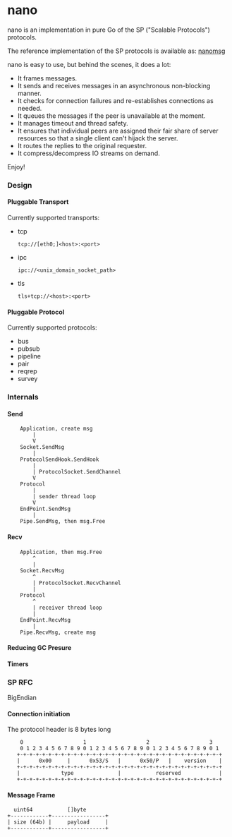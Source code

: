 nano
====

nano is an implementation in pure Go of the SP ("Scalable Protocols") protocols.

The reference implementation of the SP protocols is available as:
[nanomsg](http://www.nanomsg.org)

nano is easy to use, but behind the scenes, it does a lot:

- It frames messages. 
- It sends and receives messages in an asynchronous non-blocking manner. 
- It checks for connection failures and re-establishes connections as needed. 
- It queues the messages if the peer is unavailable at the moment. 
- It manages timeout and thread safety.
- It ensures that individual peers are assigned their fair share of server resources so that a single client can't hijack the server. 
- It routes the replies to the original requester.
- It compress/decompress IO streams on demand.

Enjoy!

### Design

#### Pluggable Transport

Currently supported transports:

- tcp

  `tcp://[eth0;]<host>:<port>`

- ipc

  `ipc://<unix_domain_socket_path>`

- tls

  `tls+tcp://<host>:<port>`

#### Pluggable Protocol

Currently supported protocols:

- bus
- pubsub
- pipeline
- pair
- reqrep
- survey

### Internals

#### Send

        Application, create msg
            | 
            V 
        Socket.SendMsg
            | 
        ProtocolSendHook.SendHook
            | 
            | ProtocolSocket.SendChannel
            V 
        Protocol
            |
            | sender thread loop
            V
        EndPoint.SendMsg
            |
        Pipe.SendMsg, then msg.Free
           

#### Recv

        Application, then msg.Free
            ^ 
            | 
        Socket.RecvMsg
            ^ 
            | ProtocolSocket.RecvChannel
            | 
        Protocol
            ^
            | receiver thread loop
            |
        EndPoint.RecvMsg
            |
        Pipe.RecvMsg, create msg
           
#### Reducing GC Presure

#### Timers


### SP RFC

   BigEndian

#### Connection initiation

The protocol header is 8 bytes long


        0                   1                   2                   3
        0 1 2 3 4 5 6 7 8 9 0 1 2 3 4 5 6 7 8 9 0 1 2 3 4 5 6 7 8 9 0 1
       +-+-+-+-+-+-+-+-+-+-+-+-+-+-+-+-+-+-+-+-+-+-+-+-+-+-+-+-+-+-+-+-+
       |      0x00     |      0x53/S   |      0x50/P   |    version    |
       +-+-+-+-+-+-+-+-+-+-+-+-+-+-+-+-+-+-+-+-+-+-+-+-+-+-+-+-+-+-+-+-+
       |             type              |           reserved            |
       +-+-+-+-+-+-+-+-+-+-+-+-+-+-+-+-+-+-+-+-+-+-+-+-+-+-+-+-+-+-+-+-+


#### Message Frame

      uint64           []byte
    +------------+-----------------+
    | size (64b) |     payload     |
    +------------+-----------------+

